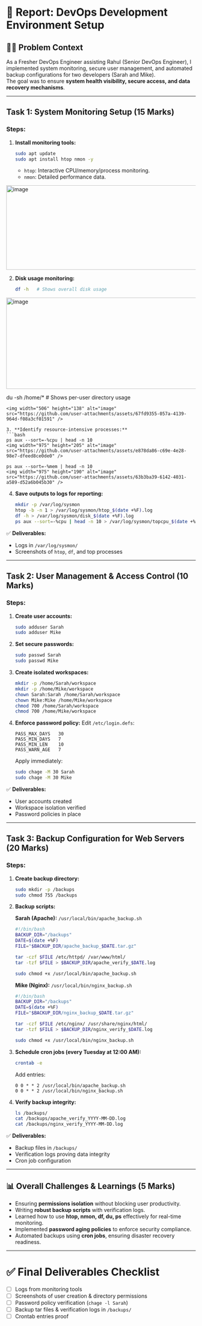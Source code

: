 # 📑 Report: DevOps Development Environment Setup

## 🧑‍💻 Problem Context
As a Fresher DevOps Engineer assisting Rahul (Senior DevOps Engineer), I implemented system monitoring, secure user management, and automated backup configurations for two developers (Sarah and Mike).  
The goal was to ensure **system health visibility, secure access, and data recovery mechanisms**.

---

## **Task 1: System Monitoring Setup** (15 Marks)

### Steps:
1. **Install monitoring tools:**
   ```bash
   sudo apt update
   sudo apt install htop nmon -y
   ```
   - `htop`: Interactive CPU/memory/process monitoring.
   - `nmon`: Detailed performance data.
<img width="975" height="224" alt="image" src="https://github.com/user-attachments/assets/6574045d-f13a-4a70-80d0-5764162ef3a8" />

2. **Disk usage monitoring:**
   ```bash
   df -h   # Shows overall disk usage

<img width="975" height="242" alt="image" src="https://github.com/user-attachments/assets/9812b81c-e440-4db3-85c7-8c0421cc1bfc" />

   du -sh /home/*   # Shows per-user directory usage
   ```
  <img width="506" height="138" alt="image" src="https://github.com/user-attachments/assets/67fd9355-057a-4139-964d-f08a3cf01591" />

3. **Identify resource-intensive processes:**
   ```bash
   ps aux --sort=-%cpu | head -n 10
<img width="975" height="205" alt="image" src="https://github.com/user-attachments/assets/e878da86-c69e-4e28-98e7-dfeed8ce0de0" />

   ps aux --sort=-%mem | head -n 10
<img width="975" height="190" alt="image" src="https://github.com/user-attachments/assets/63b3ba39-6142-4031-a589-d52a6b045b30" />

   ```

4. **Save outputs to logs for reporting:**
   ```bash
   mkdir -p /var/log/sysmon
   htop -b -n 1 > /var/log/sysmon/htop_$(date +%F).log
   df -h > /var/log/sysmon/disk_$(date +%F).log
   ps aux --sort=-%cpu | head -n 10 > /var/log/sysmon/topcpu_$(date +%F).log
   ```

✅ **Deliverables:**
- Logs in `/var/log/sysmon/`
- Screenshots of `htop`, `df`, and top processes

---

## **Task 2: User Management & Access Control** (10 Marks)

### Steps:
1. **Create user accounts:**
   ```bash
   sudo adduser Sarah
   sudo adduser Mike
   ```

2. **Set secure passwords:**
   ```bash
   sudo passwd Sarah
   sudo passwd Mike
   ```

3. **Create isolated workspaces:**
   ```bash
   mkdir -p /home/Sarah/workspace
   mkdir -p /home/Mike/workspace
   chown Sarah:Sarah /home/Sarah/workspace
   chown Mike:Mike /home/Mike/workspace
   chmod 700 /home/Sarah/workspace
   chmod 700 /home/Mike/workspace
   ```

4. **Enforce password policy:**
   Edit `/etc/login.defs`:
   ```
   PASS_MAX_DAYS   30
   PASS_MIN_DAYS   7
   PASS_MIN_LEN    10
   PASS_WARN_AGE   7
   ```
   Apply immediately:
   ```bash
   sudo chage -M 30 Sarah
   sudo chage -M 30 Mike
   ```

✅ **Deliverables:**
- User accounts created
- Workspace isolation verified
- Password policies in place

---

## **Task 3: Backup Configuration for Web Servers** (20 Marks)

### Steps:
1. **Create backup directory:**
   ```bash
   sudo mkdir -p /backups
   sudo chmod 755 /backups
   ```

2. **Backup scripts:**

   **Sarah (Apache):** `/usr/local/bin/apache_backup.sh`
   ```bash
   #!/bin/bash
   BACKUP_DIR="/backups"
   DATE=$(date +%F)
   FILE="$BACKUP_DIR/apache_backup_$DATE.tar.gz"

   tar -czf $FILE /etc/httpd/ /var/www/html/
   tar -tzf $FILE > $BACKUP_DIR/apache_verify_$DATE.log
   ```
   ```bash
   sudo chmod +x /usr/local/bin/apache_backup.sh
   ```

   **Mike (Nginx):** `/usr/local/bin/nginx_backup.sh`
   ```bash
   #!/bin/bash
   BACKUP_DIR="/backups"
   DATE=$(date +%F)
   FILE="$BACKUP_DIR/nginx_backup_$DATE.tar.gz"

   tar -czf $FILE /etc/nginx/ /usr/share/nginx/html/
   tar -tzf $FILE > $BACKUP_DIR/nginx_verify_$DATE.log
   ```
   ```bash
   sudo chmod +x /usr/local/bin/nginx_backup.sh
   ```

3. **Schedule cron jobs (every Tuesday at 12:00 AM):**
   ```bash
   crontab -e
   ```
   Add entries:
   ```
   0 0 * * 2 /usr/local/bin/apache_backup.sh
   0 0 * * 2 /usr/local/bin/nginx_backup.sh
   ```

4. **Verify backup integrity:**
   ```bash
   ls /backups/
   cat /backups/apache_verify_YYYY-MM-DD.log
   cat /backups/nginx_verify_YYYY-MM-DD.log
   ```

✅ **Deliverables:**
- Backup files in `/backups/`
- Verification logs proving data integrity
- Cron job configuration

---

## 📊 Overall Challenges & Learnings (5 Marks)
- Ensuring **permissions isolation** without blocking user productivity.  
- Writing **robust backup scripts** with verification logs.  
- Learned how to use **htop, nmon, df, du, ps** effectively for real-time monitoring.  
- Implemented **password aging policies** to enforce security compliance.  
- Automated backups using **cron jobs**, ensuring disaster recovery readiness.

---

# ✅ Final Deliverables Checklist
- [ ] Logs from monitoring tools  
- [ ] Screenshots of user creation & directory permissions  
- [ ] Password policy verification (`chage -l Sarah`)  
- [ ] Backup tar files & verification logs in `/backups/`  
- [ ] Crontab entries proof  
